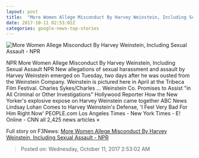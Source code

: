 ```yaml
---
layout: post
title:  "More Women Allege Misconduct By Harvey Weinstein, Including Sexual Assault - NPR"
date: 2017-10-11 02:53:02Z
categories: google-news-top-stories
---
```


![More Women Allege Misconduct By Harvey Weinstein, Including Sexual Assault - NPR](https://media.npr.org/assets/img/2017/10/10/ap_17119109633539_wide-aed2be039a4f2b05918c9e9d047c96899408ef10.jpg?s=1400)

NPR More Women Allege Misconduct By Harvey Weinstein, Including Sexual Assault NPR New allegations of sexual harassment and assault by Harvey Weinstein emerged on Tuesday, two days after he was ousted from the Weinstein Company. Weinstein is pictured here in April at the Tribeca Film Festival. Charles Sykes/Charles ... Weinstein Co. Promises to Assist "in All Criminal or Other Investigations" Hollywood Reporter How the New Yorker's explosive expose on Harvey Weinstein came together ABC News Lindsay Lohan Comes to Harvey Weinstein's Defense, 'I Feel Very Bad For Him Right Now' PEOPLE.com Los Angeles Times - New York Times - E! Online - CNN all 2,425 news articles »


Full story on F3News: [More Women Allege Misconduct By Harvey Weinstein, Including Sexual Assault - NPR](http://www.f3nws.com/n/pNMDCC)

> Posted on: Wednesday, October 11, 2017 2:53:02 AM
